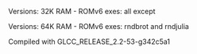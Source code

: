

Versions: 32K RAM - ROMv6 exes: all except

Versions: 64K RAM - ROMv6 exes: rndbrot and rndjulia

Compiled with GLCC_RELEASE_2.2-53-g342c5a1


